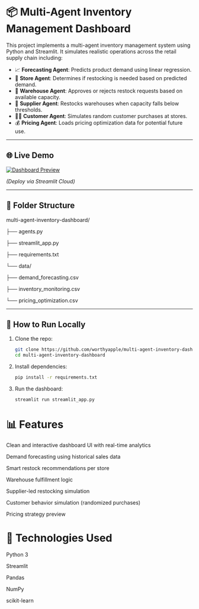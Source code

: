 # 📦 Multi-Agent Inventory Management Dashboard

This project implements a multi-agent inventory management system using Python and Streamlit. It simulates realistic operations across the retail supply chain including:

- 📈 **Forecasting Agent**: Predicts product demand using linear regression.
- 🛒 **Store Agent**: Determines if restocking is needed based on predicted demand.
- 🏬 **Warehouse Agent**: Approves or rejects restock requests based on available capacity.
- 🚛 **Supplier Agent**: Restocks warehouses when capacity falls below thresholds.
- 🧑‍💼 **Customer Agent**: Simulates random customer purchases at stores.
- 💰 **Pricing Agent**: Loads pricing optimization data for potential future use.

---

## 🌐 Live Demo
[![Dashboard Preview](https://github.com/worthyapple/Multi-Agent-Inventory-Management-System/blob/main/dashboard_preview.gif?raw=true)](https://multi-agent-ai-inventory-management-system.streamlit.app/)

*(Deploy via Streamlit Cloud)*

---

## 📁 Folder Structure

multi-agent-inventory-dashboard/

├── agents.py

├── streamlit_app.py

├── requirements.txt

└── data/

├── demand_forecasting.csv

├── inventory_monitoring.csv

└── pricing_optimization.csv


---

## 🚀 How to Run Locally

1. Clone the repo:
   ```bash
   git clone https://github.com/worthyapple/multi-agent-inventory-dashboard.git
   cd multi-agent-inventory-dashboard
2. Install dependencies:
   ```bash
   pip install -r requirements.txt

3. Run the dashboard:
   ```bash
   streamlit run streamlit_app.py


# 📊 Features
Clean and interactive dashboard UI with real-time analytics

Demand forecasting using historical sales data

Smart restock recommendations per store

Warehouse fulfillment logic

Supplier-led restocking simulation

Customer behavior simulation (randomized purchases)

Pricing strategy preview

# 📌 Technologies Used
Python 3

Streamlit

Pandas

NumPy

scikit-learn
